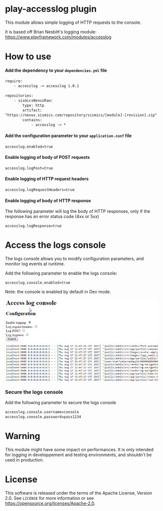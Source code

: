 # play-accesslog plugin

This module allows simple logging of HTTP requests to the console.

It is based off Brian Nesbitt's logging module: https://www.playframework.com/modules/accesslog
# How to use

####  Add the dependency to your `dependencies.yml` file

```
require:
    - accesslog -> accesslog 1.0.1

repositories:
    - sismicsNexusRaw:
        type: http
        artifact: "https://nexus.sismics.com/repository/sismics/[module]-[revision].zip"
        contains:
            - accesslog -> *

```
####  Add the configuration parameter to your `application.conf` file

```
accesslog.enabled=true
```

####  Enable logging of body of POST requests

```
accesslog.logPost=true
```

####  Enable logging of HTTP request headers


```
accesslog.logRequestHeaders=true
```

####  Enable logging of body of HTTP response

The following parameter will log the body of HTTP responses, only if the response has an error status code (4xx or 5xx)

```
accesslog.logResponse=true
```

# Access the logs console

The logs console allows you to modify configuration parameters, and monitor log events at runtime.

Add the following parameter to enable the logs console:

```
accesslog.console.enabled=true
```

Note: the console is enabled by default in Dev mode.

![Logs console](/doc/accesslog.png?raw=true)

### Secure the logs console

Add the following parameter to secure the logs console

```
accesslog.console.username=console
accesslog.console.password=pass1234
```

#  Warning

This module might have some impact on performances. It is only intended for logging in developpement and testing environments, and shouldn't be used in production.

# License

This software is released under the terms of the Apache License, Version 2.0. See `LICENSE` for more
information or see <https://opensource.org/licenses/Apache-2.0>.
